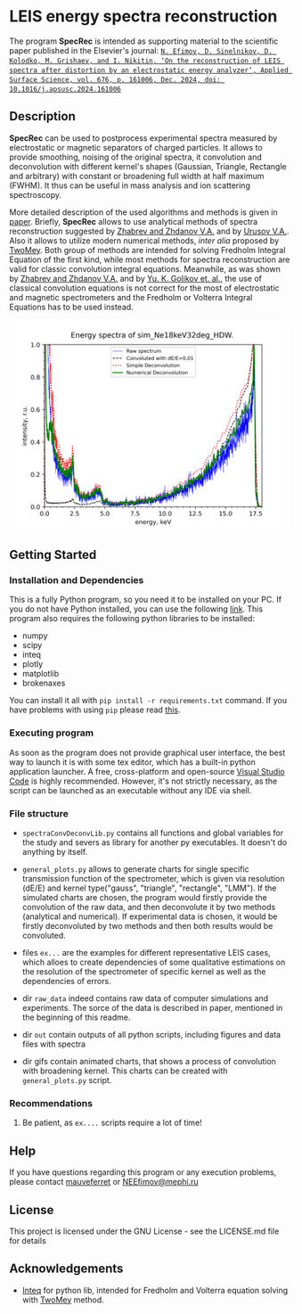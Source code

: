 # LEIS energy spectra reconstruction

The program **SpecRec** is intended as supporting material to the scientific paper published in the Elsevier's journal: [`N. Efimov, D. Sinelnikov, D. Kolodko, M. Grishaev, and I. Nikitin, ‘On the reconstruction of LEIS spectra after distortion by an electrostatic energy analyzer’, Applied Surface Science, vol. 676, p. 161006, Dec. 2024, doi: 10.1016/j.apsusc.2024.161006`](https://doi.org/10.1016/j.apsusc.2024.161006)

## Description

**SpecRec** can be used to postprocess experimental spectra measured by electrostatic or magnetic separators of charged particles. It allows to provide smoothing, noising of the original spectra, it convolution and deconvolution with different kernel's shapes (Gaussian, Triangle, Rectangle and arbitrary) with constant or broadening full width at half maximum (FWHM). It thus can be useful in mass analysis and ion scattering spectroscopy. 

More detailed description of the used algorithms and methods is given in [paper](https://doi.org/10.1016/j.apsusc.2024.161006). Briefly, **SpecRec** allows to use analytical methods of spectra reconstruction suggested by [Zhabrev and Zhdanov V.A.](https://inis.iaea.org/search/search.aspx?orig_q=RN:11571670) and by [Urusov V.A.](http://link.springer.com/10.1134/S1063785010050196). Also it allows to utilize modern numerical methods, *inter alia* proposed by [TwoMey](https://dl.acm.org/doi/10.1145/321150.321157).  Both group of methods are intended for solving Fredholm Integral Equation of the first kind, while most methods for spectra reconstruction are valid for classic convolution integral equations.  Meanwhile, as was shown by [Zhabrev and Zhdanov V.A.](https://inis.iaea.org/search/search.aspx?orig_q=RN:11571670) and by [Yu. K. Golikov et. al.](https://cyberleninka.ru/article/n/ob-apparatnoy-funktsii-elektrostaticheskih-elektronnyh-spektrometrov), the use of classical convolution equations is not correct for the most of electrostatic and magnetic spectrometers and the Fredholm or Volterra Integral Equations has to be used instead.

![header](https://github.com/mauveferret/SpecRec/blob/main/out/sim_Ne18keV32deg_HDW/spec_reconstr_sim_Ne18keV32deg_HDW_with_gauss_kernel.png?raw=true)

## Getting Started

### Installation and Dependencies

This is a fully Python program, so you need it to be installed on your PC. If you do not have Python installed, you can use the following [link](https://www.python.org/downloads/). This program also requires the following python libraries to be installed:

* numpy 
* scipy
* inteq 
* plotly
* matplotlib
* brokenaxes

You can install it all with `pip install -r requirements.txt` command.  If you have problems with using `pip` please read [this](https://packaging.python.org/en/latest/tutorials/installing-packages/).


### Executing program

As soon as  the program does not provide graphical user interface, the best way to launch it is with some tex editor, which has a built-in python application launcher. A free, cross-platform and open-source [Visual Studio Code](https://code.visualstudio.com/) is highly recommended. However, it's not strictly necessary, as the script can be launched as an executable without any IDE via shell.

### File structure

* `spectraConvDeconvLib.py` contains all functions and global variables for the study and severs as library for another py executables. It doesn't do anything by itself.

* `general_plots.py` allows to generate charts for single specific transmission function of the spectrometer, which is given via resolution (dE/E) and kernel type("gauss", "triangle", "rectangle", "LMM"). If the simulated charts are chosen, the program would firstly provide the convolution of the raw data, and then deconvolute it by two methods (analytical and numerical). If experimental data is chosen, it would be firstly deconvoluted by two methods and then both results would be convoluted.

* files `ex...` are the examples for different representative LEIS cases, which alloes to create dependencies of some qualitative estimations on the resolution of the spectrometer of specific kernel as well as the dependencies of errors.

* dir `raw_data` indeed contains raw data of computer simulations and experiments. The sorce of the data is described in paper, mentioned in the beginning of this readme.

* dir `out` contain outputs of all python scripts, including figures and data files with spectra

* dir gifs contain animated charts, that shows a process of convolution with broadening kernel. This charts can be created with `general_plots.py` script.

### Recommendations

1. Be patient, as `ex....` scripts require a lot of time!

## Help

If you have questions regarding this program or any execution problems, please contact 
[mauveferret](https://t.me/mauveferret) or NEEfimov@mephi.ru

## License

This project is licensed under the GNU License - see the LICENSE.md file for details

## Acknowledgements


* [Inteq](https://github.com/mwt/inteq) for python lib, intended for Fredholm and Volterra equation solving with [TwoMey](https://dl.acm.org/doi/10.1145/321150.321157) method.
